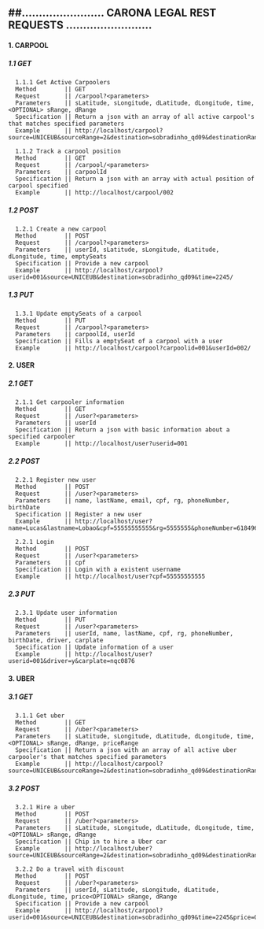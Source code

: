 ##........................ CARONA LEGAL REST REQUESTS .........................
-----



####  1. CARPOOL

#####  1.1 GET

      1.1.1 Get Active Carpoolers
      Method        || GET
      Request       || /carpool?<parameters>
      Parameters    || sLatitude, sLongitude, dLatitude, dLongitude, time, <OPTIONAL> sRange, dRange
      Specification || Return a json with an array of all active carpool's that matches specified parameters 
      Example       || http://localhost/carpool?source=UNICEUB&sourceRange=2&destination=sobradinho_qd09&destinationRange=1&time=270320016_2245_2250/
      
      1.1.2 Track a carpool position
      Method        || GET
      Request       || /carpool/<parameters>
      Parameters    || carpoolId
      Specification || Return a json with an array with actual position of carpool specified 
      Example       || http://localhost/carpool/002

#####  1.2 POST

      1.2.1 Create a new carpool
      Method        || POST
      Request       || /carpool?<parameters>
      Parameters    || userId, sLatitude, sLongitude, dLatitude, dLongitude, time, emptySeats
      Specification || Provide a new carpool 
      Example       || http://localhost/carpool?userid=001&source=UNICEUB&destination=sobradinho_qd09&time=2245/  
      
#####  1.3 PUT

      1.3.1 Update emptySeats of a carpool
      Method        || PUT
      Request       || /carpool?<parameters>
      Parameters    || carpoolId, userId
      Specification || Fills a emptySeat of a carpool with a user
      Example       || http://localhost/carpool?carpoolid=001&userId=002/  
      
####  2. USER

#####  2.1 GET

      2.1.1 Get carpooler information
      Method        || GET
      Request       || /user?<parameters>
      Parameters    || userId
      Specification || Return a json with basic information about a specified carpooler
      Example       || http://localhost/user?userid=001
      
#####  2.2 POST

      2.2.1 Register new user
      Method        || POST
      Request       || /user?<parameters>
      Parameters    || name, lastName, email, cpf, rg, phoneNumber, birthDate
      Specification || Register a new user
      Example       || http://localhost/user?name=Lucas&lastname=Lobao&cpf=55555555555&rg=5555555&phoneNumber=6184962717&birthdate=08091994 
      
      2.2.1 Login
      Method        || POST
      Request       || /user?<parameters>
      Parameters    || cpf
      Specification || Login with a existent username
      Example       || http://localhost/user?cpf=55555555555 

#####  2.3 PUT

      2.3.1 Update user information
      Method        || PUT
      Request       || /user?<parameters>
      Parameters    || userId, name, lastName, cpf, rg, phoneNumber, birthDate, driver, carplate
      Specification || Update information of a user
      Example       || http://localhost/user?userid=001&driver=y&carplate=nqc0876
      
####  3. UBER

#####  3.1 GET

      3.1.1 Get uber
      Method        || GET
      Request       || /uber?<parameters>
      Parameters    || sLatitude, sLongitude, dLatitude, dLongitude, time, <OPTIONAL> sRange, dRange, priceRange
      Specification || Return a json with an array of all active uber carpooler's that matches specified parameters 
      Example       || http://localhost/carpool?source=UNICEUB&sourceRange=2&destination=sobradinho_qd09&destinationRange=1&time=270320016_2245_2250&priceRange=0400_0550/
      
#####  3.2 POST

      3.2.1 Hire a uber
      Method        || POST
      Request       || /uber?<parameters>
      Parameters    || sLatitude, sLongitude, dLatitude, dLongitude, time, <OPTIONAL> sRange, dRange
      Specification || Chip in to hire a Uber car
      Example       || http://localhost/uber?source=UNICEUB&sourceRange=2&destination=sobradinho_qd09&destinationRange=1&time=270320016_2245_2250/
      
      3.2.2 Do a travel with discount
      Method        || POST
      Request       || /uber?<parameters>
      Parameters    || userId, sLatitude, sLongitude, dLatitude, dLongitude, time, price<OPTIONAL> sRange, dRange
      Specification || Provide a new carpool 
      Example       || http://localhost/carpool?userid=001&source=UNICEUB&destination=sobradinho_qd09&time=2245&price=0200/  
